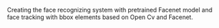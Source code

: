 Creating the face recognizing system with pretrained Facenet model and face tracking with bbox elements based on Open Cv and Facenet. 
